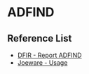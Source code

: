 # ADFIND 

## Reference List
- [DFIR - Report ADFIND](https://thedfirreport.com/2020/05/08/adfind-recon/)
- [Joeware - Usage](https://www.joeware.net/freetools/tools/adfind/usage.htm)